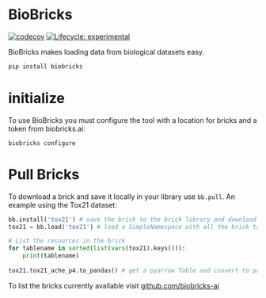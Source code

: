 # BioBricks
<!-- badges: start -->
[![codecov](https://codecov.io/gh/biobricks-ai/biobricks/branch/master/graph/badge.svg?token=J041MF0JKG)](https://codecov.io/gh/biobricks-ai/biobricks-r)
[![Lifecycle: experimental](https://img.shields.io/badge/lifecycle-experimental-orange.svg)](https://lifecycle.r-lib.org/articles/stages.html#experimental)
<!-- badges: end -->

BioBricks makes loading data from biological datasets easy.

```bash
pip install biobricks
```

# initialize
To use BioBricks you must configure the tool with a location for bricks and a token from biobricks.ai:
```
biobricks configure
```

# Pull Bricks
To download a brick and save it locally in your library use `bb.pull`. An example using the Tox21 dataset:  

```python
bb.install('tox21') # save the brick to the brick library and download it's resources
tox21 = bb.load('tox21') # load a SimpleNamespace with all the brick tables

# List the resources in the brick
for tablename in sorted(list(vars(tox21).keys())):
    print(tablename)
    
tox21.tox21_ache_p4.to_pandas() # get a pyarrow Table and convert to pandas dataframe
```

To list the bricks currently available visit [github.com/biobricks-ai](https://github.com/biobricks-ai)